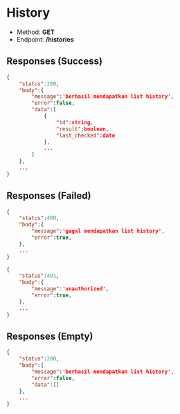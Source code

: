 # History

- Method: **GET**
- Endpoint: **/histories**

## Responses (Success)

```json
{
    "status":200,
    "body":{
        "message":'berhasil mendapatkan list history',
        "error":false,
        "data":[
            {
                "id":string,
                "result":boolean,
                "last_checked":date
            },
            ...
        ]
    },
    ...
}
```

## Responses (Failed)

```json
{
    "status":400,
    "body":{
        "message":'gagal mendapatkan list history',
        "error":true,
    },
    ...
}
```
```json
{
    "status":401,
    "body":{
        "message":'unauthorized',
        "error":true,
    },
    ...
}
```

## Responses (Empty)

```json
{
    "status":200,
    "body":{
        "message":'berhasil mendapatkan list history',
        "error":false,
        "data":[]
    },
    ...
}
```